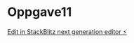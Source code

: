 # Oppgave11

[Edit in StackBlitz next generation editor ⚡️](https://stackblitz.com/~/github.com/ThereseGlode/Oppgave11)